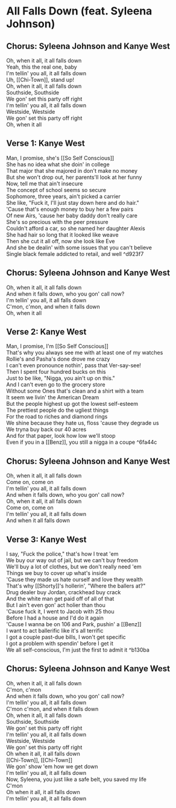 # All Falls Down (feat. Syleena Johnson)

## Chorus: Syleena Johnson and Kanye West

Oh, when it all, it all falls down  
Yeah, this the real one, baby  
I'm tellin' you all, it all falls down  
Uh, [[Chi-Town]], stand up!  
Oh, when it all, it all falls down  
Southside, Southside  
We gon' set this party off right  
I'm tellin' you all, it all falls down  
Westside, Westside  
We gon' set this party off right  
Oh, when it all

## Verse 1: Kanye West

Man, I promise, she's [[So Self Conscious]]  
She has no idea what she doin' in college  
That major that she majored in don't make no money  
But she won't drop out, her parents'll look at her funny  
Now, tell me that ain't insecure  
The concept of school seems so secure  
Sophomore, three years, ain't picked a carrier  
She like, "Fuck it, I'll just stay down here and do hair."  
'Cause that's enough money to buy her a few pairs  
Of new Airs, 'cause her baby daddy don't really care  
She's so precious with the peer pressure  
Couldn't afford a car, so she named her daughter Alexis  
She had hair so long that it looked like weave  
Then she cut it all off, now she look like Eve  
And she be dealin' with some issues that you can't believe  
Single black female addicted to retail, and well ^d923f7

## Chorus: Syleena Johnson and Kanye West

Oh, when it all, it all falls down  
And when it falls down, who you gon' call now?  
I'm tellin' you all, it all falls down  
C'mon, c'mon, and when it falls down  
Oh, when it all

## Verse 2: Kanye West

Man, I promise, I'm [[So Self Conscious]]  
That's why you always see me with at least one of my watches  
Rollie's and Pasha's done drove me crazy  
I can't even pronounce nothin', pass that Ver-say-see!  
Then I spent four hundred bucks on this  
Just to be like, "Nigga, you ain't up on this."  
And I can't even go to the grocery store  
Without some Ones that's clean and a shirt with a team  
It seem we livin' the American Dream  
But the people highest up got the lowest self-esteem  
The prettiest people do the ugliest things  
For the road to riches and diamond rings  
We shine because they hate us, floss 'cause they degrade us  
We tryna buy back our 40 acres  
And for that paper, look how low we'll stoop  
Even if you in a [[Benz]], you still a nigga in a coupe ^6fa44c

## Chorus: Syleena Johnson and Kanye West

Oh, when it all, it all falls down  
Come on, come on  
I'm tellin' you all, it all falls down  
And when it falls down, who you gon' call now?  
Oh, when it all, it all falls down  
Come on, come on  
I'm tellin' you all, it all falls down  
And when it all falls down

## Verse 3: Kanye West

I say, "Fuck the police," that's how I treat 'em  
We buy our way out of jail, but we can't buy freedom  
We'll buy a lot of clothes, but we don't really need 'em  
Things we buy to cover up what's inside  
'Cause they made us hate ourself and love they wealth  
That's why [[Shorty]]'s hollerin', "Where the ballers at?"  
Drug dealer buy Jordan, crackhead buy crack  
And the white man get paid off of all of that  
But I ain't even gon' act holier than thou  
'Cause fuck it, I went to Jacob with 25 thou  
Before I had a house and I'd do it again  
'Cause I wanna be on 106 and Park, pushin' a [[Benz]]  
I want to act ballerific like it's all terrific  
I got a couple past-due bills, I won't get specific  
I got a problem with spendin' before I get it  
We all self-conscious, I'm just the first to admit it ^b130ba

## Chorus: Syleena Johnson and Kanye West

Oh, when it all, it all falls down  
C'mon, c'mon  
And when it falls down, who you gon' call now?  
I'm tellin' you all, it all falls down  
C'mon c'mon, and when it falls down  
Oh, when it all, it all falls down  
Southside, Southside  
We gon' set this party off right  
I'm tellin' you all, it all falls down  
Westside, Westside  
We gon' set this party off right  
Oh when it all, it all falls down  
[[Chi-Town]], [[Chi-Town]]  
We gon' show 'em how we get down  
I'm tellin' you all, it all falls down  
Now, Syleena, you just like a safe belt, you saved my life  
C'mon  
Oh when it all, it all falls down  
I'm tellin' you all, it all falls down
